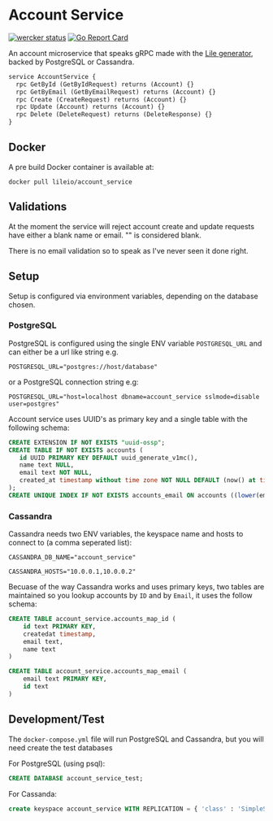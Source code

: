 # Account Service 

[![wercker status](https://app.wercker.com/status/9dad41bd24267b293467b812647f5d37/s/master "wercker status")](https://app.wercker.com/project/byKey/9dad41bd24267b293467b812647f5d37) [![Go Report Card](https://goreportcard.com/badge/github.com/lileio/account_service)](https://goreportcard.com/report/github.com/lileio/account_service)

An account microservice that speaks gRPC made with the [Lile generator](https://github.com/lileio/lile), backed by PostgreSQL or Cassandra.

``` protobuf
service AccountService {
  rpc GetById (GetByIdRequest) returns (Account) {}
  rpc GetByEmail (GetByEmailRequest) returns (Account) {}
  rpc Create (CreateRequest) returns (Account) {}
  rpc Update (Account) returns (Account) {}
  rpc Delete (DeleteRequest) returns (DeleteResponse) {}
}
```

## Docker

A pre build Docker container is available at:

```
docker pull lileio/account_service
```

## Validations

At the moment the service will reject account create and update requests have either a blank name or email. "" is considered blank.

There is no email validation so to speak as I've never seen it done right.

## Setup

Setup is configured via environment variables, depending on the database chosen.

### PostgreSQL

PostgreSQL is configured using the single ENV variable `POSTGRESQL_URL` and can either be a url like string e.g. 

`POSTGRESQL_URL="postgres://host/database"`

 or a PostgreSQL connection string e.g:
 
 `POSTGRESQL_URL="host=localhost dbname=account_service sslmode=disable user=postgres"`
 
 Account service uses UUID's as primary key and a single table with the following schema:
 
 ``` sql
CREATE EXTENSION IF NOT EXISTS "uuid-ossp";
CREATE TABLE IF NOT EXISTS accounts (
	id UUID PRIMARY KEY DEFAULT uuid_generate_v1mc(),
	name text NULL,
	email text NOT NULL,
	created_at timestamp without time zone NOT NULL DEFAULT (now() at time zone 'utc')
);
CREATE UNIQUE INDEX IF NOT EXISTS accounts_email ON accounts ((lower(email)));
 ```

### Cassandra

Cassandra needs two ENV variables, the keyspace name and hosts to connect to (a comma seperated list):

`CASSANDRA_DB_NAME="account_service"`

`CASSANDRA_HOSTS="10.0.0.1,10.0.0.2"`

Becuase of the way Cassandra works and uses primary keys, two tables are maintained so you lookup accounts by `ID` and by `Email`, it uses the follow schema:

``` sql
CREATE TABLE account_service.accounts_map_id (
    id text PRIMARY KEY,
    createdat timestamp,
    email text,
    name text
)

CREATE TABLE account_service.accounts_map_email (
    email text PRIMARY KEY,
    id text
)
```

## Development/Test
The `docker-compose.yml` file will run PostgreSQL and Cassandra, but you will need create the test databases

For PostgreSQL (using psql):

``` sql
CREATE DATABASE account_service_test;
```

For Cassanda:

``` sql
create keyspace account_service WITH REPLICATION = { 'class' : 'SimpleStrategy', 'replication_factor' : 1 };
```

